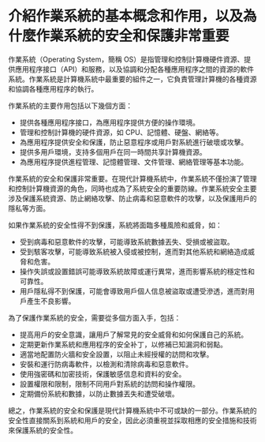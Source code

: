 # 介紹作業系統的基本概念和作用，以及為什麼作業系統的安全和保護非常重要

作業系統（Operating System，簡稱 OS）是指管理和控制計算機硬件資源、提供應用程序接口（API）和服務，以及協調和分配各種應用程序之間的資源的軟件系統。作業系統是計算機系統中最重要的組件之一，它負責管理計算機的各種資源和協調各種應用程序的執行。

作業系統的主要作用包括以下幾個方面：

* 提供各種應用程序接口，為應用程序提供方便的操作環境。
* 管理和控制計算機的硬件資源，如 CPU、記憶體、硬盤、網絡等。
* 為應用程序提供安全和保護，防止惡意程序或用戶對系統進行破壞或攻擊。
* 提供多用戶環境，支持多個用戶在同一時間共享計算機資源。
* 為應用程序提供進程管理、記憶體管理、文件管理、網絡管理等基本功能。

作業系統的安全和保護非常重要。在現代計算機系統中，作業系統不僅扮演了管理和控制計算機資源的角色，同時也成為了系統安全的重要防線。作業系統安全主要涉及保護系統資源、防止網絡攻擊、防止病毒和惡意軟件的攻擊，以及保護用戶的隱私等方面。

如果作業系統的安全性得不到保護，系統將面臨多種風險和威脅，如：

* 受到病毒和惡意軟件的攻擊，可能導致系統數據丟失、受損或被盜取。
* 受到駭客攻擊，可能導致系統被入侵或被控制，進而對其他系統和網絡造成威脅和危害。
* 操作失誤或設置錯誤可能導致系統故障或運行異常，進而影響系統的穩定性和可靠性。
* 用戶隱私得不到保護，可能會導致用戶個人信息被盜取或遭受滲透，進而對用戶產生不良影響。

為了保護作業系統的安全，需要從多個方面入手，包括：

* 提高用戶的安全意識，讓用戶了解常見的安全威脅和如何保護自己的系統。
* 定期更新作業系統和應用程序的安全补丁，以修補已知漏洞和弱點。
* 適當地配置防火牆和安全設置，以阻止未經授權的訪問和攻擊。
* 安裝和運行防病毒軟件，以檢測和清除病毒和惡意軟件。
* 使用強密碼和加密技術，保護敏感信息和資料的安全。
* 設置權限和限制，限制不同用戶對系統的訪問和操作權限。
* 定期備份系統和數據，以防止數據丟失和遭受破壞。

總之，作業系統的安全和保護是現代計算機系統中不可或缺的一部分。作業系統的安全性直接關系到系統和用戶的安全，因此必須重視並採取相應的安全措施和技術來保護系統的安全性。
